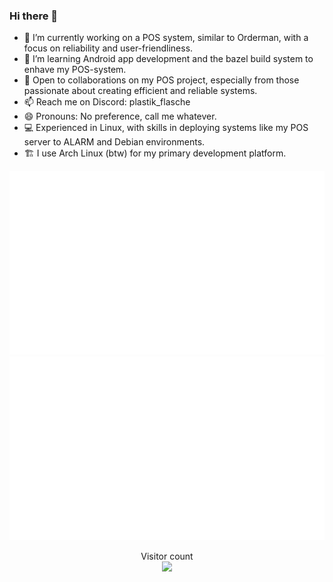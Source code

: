 ### Hi there 👋

- 🔭 I’m currently working on a POS system, similar to Orderman, with a focus on reliability and user-friendliness.
- 🌱 I’m learning Android app development and the bazel build system to enhave my POS-system.
- 👯 Open to collaborations on my POS project, especially from those passionate about creating efficient and reliable systems.
- 📫 Reach me on Discord: plastik_flasche
- 😄 Pronouns: No preference, call me whatever.
- 💻 Experienced in Linux, with skills in deploying systems like my POS server to ALARM and Debian environments.
- 🏗️ I use Arch Linux (btw) for my primary development platform.

![Languages Used](https://raw.githubusercontent.com/plastik-flasche/github-stats/master/generated/languages.svg#gh-dark-mode-only)
![GitHub Stats](https://raw.githubusercontent.com/plastik-flasche/github-stats/master/generated/overview.svg#gh-dark-mode-only)

<p align="center"> 
  Visitor count<br>
  <img src="https://profile-counter.glitch.me/plastik-flasche/count.svg" />
</p>
